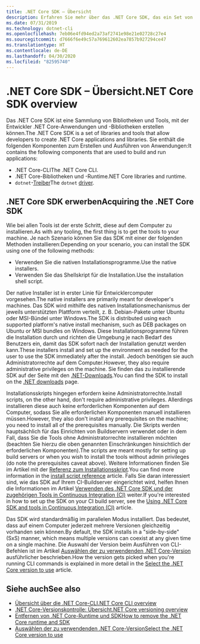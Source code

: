 ```yaml
---
title: .NET Core SDK – Übersicht
description: Erfahren Sie mehr über das .NET Core SDK, das ein Set von Bibliotheken und Tools zum Erstellen von .NET Core-Projekten ist.
ms.date: 07/31/2019
ms.technology: dotnet-cli
ms.openlocfilehash: 7eb06e4fd94ed2a73af2741e98e21e02728c27e4
ms.sourcegitcommit: d7666f6e49c57a769612602ea7857b927294ce47
ms.translationtype: HT
ms.contentlocale: de-DE
ms.lasthandoff: 04/30/2020
ms.locfileid: "82595740"
---
```

# <a name="net-core-sdk-overview"></a><span data-ttu-id="9c180-103">.NET Core SDK – Übersicht</span><span class="sxs-lookup"><span data-stu-id="9c180-103">.NET Core SDK overview</span></span>

<span data-ttu-id="9c180-104">Das .NET Core SDK ist eine Sammlung von Bibliotheken und Tools, mit der Entwickler .NET Core-Anwendungen und -Bibliotheken erstellen können.</span><span class="sxs-lookup"><span data-stu-id="9c180-104">The .NET Core SDK is a set of libraries and tools that allow developers to create .NET Core applications and libraries.</span></span> <span data-ttu-id="9c180-105">Sie enthält die folgenden Komponenten zum Erstellen und Ausführen von Anwendungen:</span><span class="sxs-lookup"><span data-stu-id="9c180-105">It contains the following components that are used to build and run applications:</span></span>

- <span data-ttu-id="9c180-106">.NET Core-CLI</span><span class="sxs-lookup"><span data-stu-id="9c180-106">The .NET Core CLI.</span></span>
- <span data-ttu-id="9c180-107">.NET Core-Bibliotheken und -Runtime</span><span class="sxs-lookup"><span data-stu-id="9c180-107">.NET Core libraries and runtime.</span></span>
- <span data-ttu-id="9c180-108">`dotnet`-[Treiber](tools/index.md#driver)</span><span class="sxs-lookup"><span data-stu-id="9c180-108">The `dotnet` [driver](tools/index.md#driver).</span></span>

## <a name="acquiring-the-net-core-sdk"></a><span data-ttu-id="9c180-109">.NET Core SDK erwerben</span><span class="sxs-lookup"><span data-stu-id="9c180-109">Acquiring the .NET Core SDK</span></span>

<span data-ttu-id="9c180-110">Wie bei allen Tools ist der erste Schritt, diese auf dem Computer zu installieren.</span><span class="sxs-lookup"><span data-stu-id="9c180-110">As with any tooling, the first thing is to get the tools to your machine.</span></span> <span data-ttu-id="9c180-111">Je nach Szenario können Sie das SDK mit einer der folgenden Methoden installieren:</span><span class="sxs-lookup"><span data-stu-id="9c180-111">Depending on your scenario, you can install the SDK using one of the following methods:</span></span>

- <span data-ttu-id="9c180-112">Verwenden Sie die nativen Installationsprogramme.</span><span class="sxs-lookup"><span data-stu-id="9c180-112">Use the native installers.</span></span>
- <span data-ttu-id="9c180-113">Verwenden Sie das Shellskript für die Installation.</span><span class="sxs-lookup"><span data-stu-id="9c180-113">Use the installation shell script.</span></span>

<span data-ttu-id="9c180-114">Der native Installer ist in erster Linie für Entwicklercomputer vorgesehen.</span><span class="sxs-lookup"><span data-stu-id="9c180-114">The native installers are primarily meant for developer's machines.</span></span> <span data-ttu-id="9c180-115">Das SDK wird mithilfe des nativen Installationsmechanismus der jeweils unterstützten Plattform verteilt, z. B. Debian-Pakete unter Ubuntu oder MSI-Bündel unter Windows.</span><span class="sxs-lookup"><span data-stu-id="9c180-115">The SDK is distributed using each supported platform's native install mechanism, such as DEB packages on Ubuntu or MSI bundles on Windows.</span></span> <span data-ttu-id="9c180-116">Diese Installationsprogramme führen die Installation durch und richten die Umgebung je nach Bedarf des Benutzers ein, damit das SDK sofort nach der Installation genutzt werden kann.</span><span class="sxs-lookup"><span data-stu-id="9c180-116">These installers install and set up the environment as needed for the user to use the SDK immediately after the install.</span></span> <span data-ttu-id="9c180-117">Jedoch benötigen sie auch Administratorrechte auf dem Computer.</span><span class="sxs-lookup"><span data-stu-id="9c180-117">However, they also require administrative privileges on the machine.</span></span> <span data-ttu-id="9c180-118">Sie finden das zu installierende SDK auf der Seite mit den [.NET-Downloads](https://dotnet.microsoft.com/download).</span><span class="sxs-lookup"><span data-stu-id="9c180-118">You can find the SDK to install on the [.NET downloads](https://dotnet.microsoft.com/download) page.</span></span>

<span data-ttu-id="9c180-119">Installationsskripts hingegen erfordern keine Administratorrechte.</span><span class="sxs-lookup"><span data-stu-id="9c180-119">Install scripts, on the other hand, don't require administrative privileges.</span></span> <span data-ttu-id="9c180-120">Allerdings installieren diese auch keine erforderlichen Komponenten auf dem Computer, sodass Sie alle erforderlichen Komponenten manuell installieren müssen.</span><span class="sxs-lookup"><span data-stu-id="9c180-120">However, they also don't install any prerequisites on the machine; you need to install all of the prerequisites manually.</span></span> <span data-ttu-id="9c180-121">Die Skripts werden hauptsächlich für das Einrichten von Buildservern verwendet oder in dem Fall, dass Sie die Tools ohne Administratorrechte installieren möchten (beachten Sie hierzu die oben genannten Einschränkungen hinsichtlich der erforderlichen Komponenten).</span><span class="sxs-lookup"><span data-stu-id="9c180-121">The scripts are meant mostly for setting up build servers or when you wish to install the tools without admin privileges (do note the prerequisites caveat above).</span></span> <span data-ttu-id="9c180-122">Weitere Informationen finden Sie im Artikel mit der [Referenz zum Installationsskript](tools/dotnet-install-script.md).</span><span class="sxs-lookup"><span data-stu-id="9c180-122">You can find more information in the [install script reference](tools/dotnet-install-script.md) article.</span></span> <span data-ttu-id="9c180-123">Falls Sie daran interessiert sind, wie das SDK auf Ihrem CI-Buildserver eingerichtet wird, helfen Ihnen die Informationen im Artikel [Verwenden des .NET Core SDK und der zugehörigen Tools in Continuous Integration (CI)](tools/using-ci-with-cli.md) weiter.</span><span class="sxs-lookup"><span data-stu-id="9c180-123">If you're interested in how to set up the SDK on your CI build server, see the [Using .NET Core SDK and tools in Continuous Integration (CI)](tools/using-ci-with-cli.md) article.</span></span>

<span data-ttu-id="9c180-124">Das SDK wird standardmäßig im parallelen Modus installiert. Das bedeutet, dass auf einem Computer jederzeit mehrere Versionen gleichzeitig vorhanden sein können.</span><span class="sxs-lookup"><span data-stu-id="9c180-124">By default, the SDK installs in a "side-by-side" (SxS) manner, which means multiple versions can coexist at any given time on a single machine.</span></span> <span data-ttu-id="9c180-125">Die Auswahl der Version beim Ausführen von CLI-Befehlen ist im Artikel [Auswählen der zu verwendenden .NET Core-Version](versions/selection.md) ausführlicher beschrieben.</span><span class="sxs-lookup"><span data-stu-id="9c180-125">How the version gets picked when you're running CLI commands is explained in more detail in the [Select the .NET Core version to use](versions/selection.md) article.</span></span>

## <a name="see-also"></a><span data-ttu-id="9c180-126">Siehe auch</span><span class="sxs-lookup"><span data-stu-id="9c180-126">See also</span></span>

- [<span data-ttu-id="9c180-127">Übersicht über die .NET Core-CLI</span><span class="sxs-lookup"><span data-stu-id="9c180-127">.NET Core CLI overview</span></span>](tools/index.md)
- [<span data-ttu-id="9c180-128">.NET Core-Versionskontrolle: Übersicht</span><span class="sxs-lookup"><span data-stu-id="9c180-128">.NET Core versioning overview</span></span>](versions/index.md)
- [<span data-ttu-id="9c180-129">Entfernen von .NET Core-Runtime und SDK</span><span class="sxs-lookup"><span data-stu-id="9c180-129">How to remove the .NET Core runtime and SDK</span></span>](install/remove-runtime-sdk-versions.md)
- [<span data-ttu-id="9c180-130">Auswählen der zu verwendenden .NET Core-Version</span><span class="sxs-lookup"><span data-stu-id="9c180-130">Select the .NET Core version to use</span></span>](versions/selection.md)
